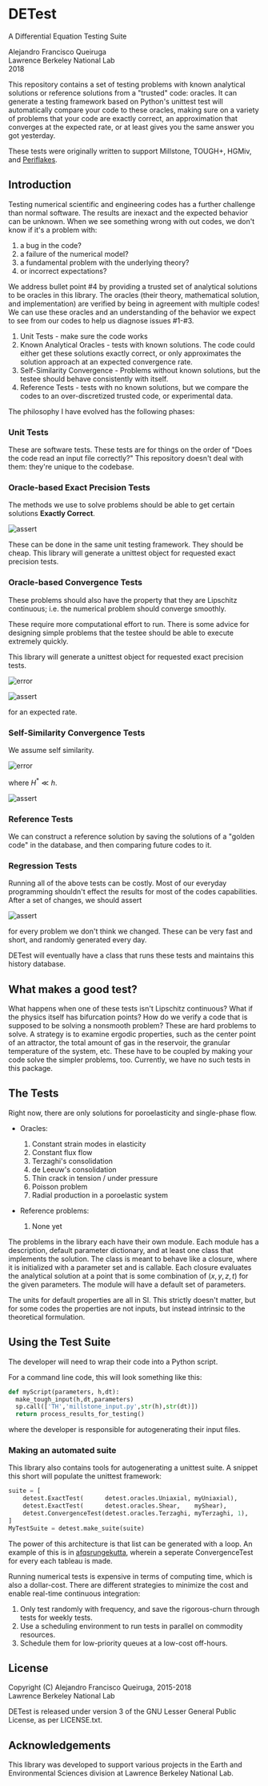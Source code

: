 # DETest

A Differential Equation Testing Suite

Alejandro Francisco Queiruga  
Lawrence Berkeley National Lab  
2018

This repository contains a set of testing problems with known analytical solutions or reference solutions from a "trusted" code: oracles.
It can generate a testing framework based on Python's unittest test will automatically compare your code to these oracles, making sure on a variety of problems that your code are exactly correct, an approximation that converges at the expected rate, or at least gives you the same answer you got yesterday.

These tests were originally written to support Millstone, TOUGH+, HGMiv, and [Periflakes]().

## Introduction

Testing numerical scientific and engineering codes has a further challenge than normal software.
The results are inexact and the expected behavior can be unknown.
When we see something wrong with out codes, we don't know if it's a problem with:

1. a bug in the code?
2. a failure of the numerical model?
3. a fundamental problem with the underlying theory?
4. or incorrect expectations?

We address bullet point #4 by providing a trusted set of analytical solutions to be oracles in this library.
The oracles (their theory, mathematical solution, and implementation) are verified by being in agreement with multiple codes!
We can use these oracles and an understanding of the behavior we expect to see from our codes to help us diagnose issues #1-#3.

1. Unit Tests - make sure the code works
2. Known Analytical Oracles - tests with known solutions. The code could either get these solutions exactly correct, or only approximates the solution approach at an expected convergence rate.
3. Self-Similarity Convergence - Problems without known solutions, but the testee should behave consistently with itself.
4. Reference Tests - tests with no known solutions, but we compare the codes to an over-discretized trusted code, or experimental data.

The philosophy I have evolved has the following phases:

### Unit Tests

These are software tests.
These tests are for things on the order of "Does the code read an input file correctly?"
This repository doesn't deal with them: they're unique to the codebase.

### Oracle-based Exact Precision Tests

The methods we use to solve problems should be able to get certain solutions **Exactly Correct**.

![assert](https://latex.codecogs.com/gif.latex?assert\left(&space;\left|\left|&space;code&space;-&space;oracle&space;\right|\right|&space;<&space;10^{-12}&space;\right))
<!--\[
assert\left( \left|\left| code - oracle \right|\right| < 10^{-12} \right)
\]-->

These can be done in the same unit testing framework. They should be cheap.
This library will generate a unittest object for requested exact precision tests.

### Oracle-based Convergence Tests

These problems should also have the property that they are Lipschitz continuous; i.e. the numerical problem should converge smoothly.

These require more computational effort to run.
There is some advice for designing simple problems that the testee should be able to execute extremely quickly.

This library will generate a unittest object for requested exact precision tests.

![error](https://latex.codecogs.com/gif.latex?e(h)&space;=&space;\left|\left|&space;code(h)&space;-&space;oracle&space;\right|\right|)
<!--\[
e(h) = \left|\left| code(h) - oracle \right|\right|
\]-->

![assert](https://latex.codecogs.com/gif.latex?assert\left(&space;regression(\log(h),\log(e))&space;\approx&space;rate&space;\right))
<!-- \[
assert\left( regression(\log(h),\log(e)) \approx rate \right)
\] -->

for an expected rate.

### Self-Similarity Convergence Tests

We assume self similarity.

![error](https://latex.codecogs.com/gif.latex?e(h)&space;=&space;\left|\left|&space;code(h)&space;-&space;code(H^*)&space;\right|\right|)
<!-- \[
e(h) = \left|\left| code(h) - code(H^*) \right|\right|
\] -->

where $H^*\ll h$.

![assert](https://latex.codecogs.com/gif.latex?assert\left(&space;regression(\log(h),\log(e))&space;\approx&space;rate&space;\right))
<!-- \[
assert\left( regression(\log(h),\log(e)) \approx rate \right)
\] -->

### Reference Tests

We can construct a reference solution by saving the solutions of a "golden code" in the database, and then comparing future codes to it.

### Regression Tests

Running all of the above tests can be costly.
Most of our everyday programming shouldn't effect the results for most of the codes capabilities.
After a set of changes, we should assert

![assert](https://latex.codecogs.com/gif.latex?assert\left(&space;code(today)&space;\approx&space;code(yesterday)&space;\right))
<!-- \[
assert\left( code(today) \approx code(yesterday) \right)
\] -->

for every problem we don't think we changed.
These can be very fast and short, and randomly generated every day.

DETest will eventually have a class that runs these tests and maintains this history database.

## What makes a good test?

What happens when one of these tests isn't Lipschitz continuous? What if the physics itself has bifurcation points?
How do we verify a code that is supposed to be solving a nonsmooth problem?
These are hard problems to solve.
A strategy is to examine ergodic properties, such as the center point of an attractor, the total amount of gas in the reservoir, the granular temperature of the system, etc.
These have to be coupled by making your code solve the simpler problems, too.
Currently, we have no such tests in this package.


## The Tests

Right now, there are only solutions for poroelasticity and single-phase flow.

- Oracles:

  1. Constant strain modes in elasticity
  2. Constant flux flow
  1. Terzaghi's consolidation
  2. de Leeuw's consolidation
  3. Thin crack in tension / under pressure
  4. Poisson problem
  5. Radial production in a poroelastic system

- Reference problems:

  1. None yet

The problems in the library each have their own module.
Each module has a description, default parameter dictionary, and at least one class that implements the solution.
The class is meant to behave like a closure, where it is initialized with a parameter set and is callable.
Each closure evaluates the analytical solution at a point that is some combination of $(x,y,z,t)$ for the given parameters.
The module will have a default set of parameters.

The units for default properties are all in SI.
This strictly doesn't matter, but for some codes the properties are not inputs, but instead intrinsic to the theoretical formulation.


## Using the Test Suite

The developer will need to wrap their code into a Python script.

For a command line code, this will look something like this:
```python
def myScript(parameters, h,dt):
  make_tough_input(h,dt,parameters)
  sp.call(['TH','millstone_input.py',str(h),str(dt)])
  return process_results_for_testing()
```
where the developer is responsible for autogenerating their input files.

### Making an automated suite

This library also contains tools for autogenerating a unittest suite.
A snippet this short will populate the unittest framework:
```python
suite = [
    detest.ExactTest(      detest.oracles.Uniaxial, myUniaxial),
    detest.ExactTest(      detest.oracles.Shear,    myShear),
    detest.ConvergenceTest(detest.oracles.Terzaghi, myTerzaghi, 1),
]
MyTestSuite = detest.make_suite(suite)
```
The power of this architecture is that list can be generated with a loop.
An example of this is in [afqsrungekutta](github.com/afqueiruga/afqsrungekutta),
wherein a seperate ConvergenceTest for every each tableau is made.

Running numerical tests is expensive in terms of computing time, which is also a dollar-cost.
There are different strategies to minimize the cost and enable real-time continuous integration:

1. Only test randomly with frequency, and save the rigorous-churn through tests for weekly tests.
2. Use a scheduling environment to run tests in parallel on commodity resources.
3. Schedule them for low-priority queues at a low-cost off-hours.

## License

Copyright (C) Alejandro Francisco Queiruga, 2015-2018  
Lawrence Berkeley National Lab

DETest is released under version 3 of the GNU Lesser General Public License, as per LICENSE.txt.

## Acknowledgements

This library was developed to support various projects in the Earth and Environmental Sciences division at Lawrence Berkeley National Lab.
